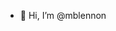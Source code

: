- 👋 Hi, I’m @mblennon


<!---
mblennon/mblennon is a ✨ special ✨ repository because its `README.md` (this file) appears on your GitHub profile.
You can click the Preview link to take a look at your changes.
--->

